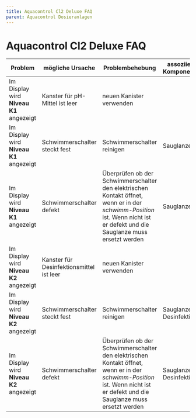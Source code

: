 ```yaml
---
title: Aquacontrol Cl2 Deluxe FAQ
parent: Aquacontrol Dosieranlagen
---
```


# Aquacontrol Cl2 Deluxe FAQ

| Problem | mögliche Ursache | Problembehebung | assoziierte Komponenten |
| --- | --- | --- | --- |
| Im Display wird **Niveau K1** angezeigt | Kanster für pH-Mittel ist leer | neuen Kanister verwenden | |
| Im Display wird **Niveau K1** angezeigt | Schwimmerschalter steckt fest | Schwimmerschalter reinigen | Sauglanze pH |
| Im Display wird **Niveau K1** angezeigt | Schwimmerschalter defekt | Überprüfen ob der Schwimmerschalter den elektrischen Kontakt öffnet, wenn er in der *schwimm-Position* ist. Wenn nicht ist er defekt und die Sauglanze muss ersetzt werden | Sauglanze pH |
| Im Display wird **Niveau K2** angezeigt | Kanster für Desinfektionsmittel ist leer | neuen Kanister verwenden | |
| Im Display wird **Niveau K2** angezeigt | Schwimmerschalter steckt fest | Schwimmerschalter reinigen | Sauglanze Desinfektion |
| Im Display wird **Niveau K2** angezeigt | Schwimmerschalter defekt | Überprüfen ob der Schwimmerschalter den elektrischen Kontakt öffnet, wenn er in der *schwimm-Position* ist. Wenn nicht ist er defekt und die Sauglanze muss ersetzt werden | Sauglanze Desinfektion |
